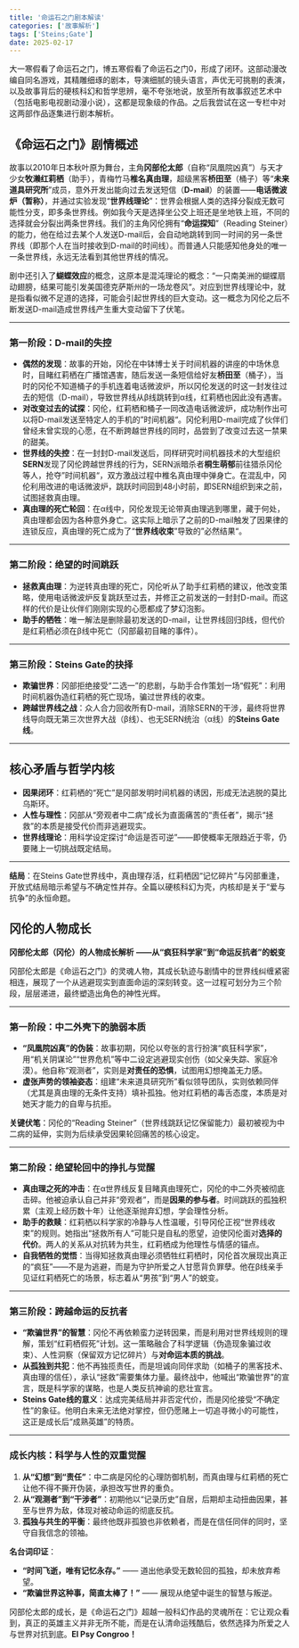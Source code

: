 ```yaml
---
title: '命运石之门剧本解读'
categories: ['故事解析']
tags: ['Steins;Gate']
date: 2025-02-17
---
```


大一寒假看了命运石之门，博五寒假看了命运石之门0，形成了闭环。这部动漫改编自同名游戏，其精雕细琢的剧本，导演细腻的镜头语言，声优无可挑剔的表演，以及故事背后的硬核科幻和哲学思辨，毫不夸张地说，放至所有故事叙述艺术中（包括电影电视剧动漫小说），这都是现象级的作品。之后我尝试在这一专栏中对这两部作品逐集进行剧本解析。



## 《命运石之门》剧情概述

故事以2010年日本秋叶原为舞台，主角**冈部伦太郎**（自称“凤凰院凶真”）与天才少女**牧濑红莉栖**（助手），青梅竹马**椎名真由理**，超级黑客**桥田至**（桶子）等“**未来道具研究所**”成员，意外开发出能向过去发送短信（**D-mail**）的装置——**电话微波炉（暂称）**，并通过实验发现“**世界线理论**”：世界会根据人类的选择分裂成无数可能性分支，即多条世界线。例如我今天是选择坐公交上班还是坐地铁上班，不同的选择就会分裂出两条世界线。我们的主角冈伦拥有“**命运探知**”（Reading Steiner）的能力，他在给过去某个人发送D-mail后，会自动地跳转到同一时间的另一条世界线（即那个人在当时接收到D-mail的时间线）。而普通人只能感知他身处的唯一一条世界线，永远无法看到其他世界线的情况。

剧中还引入了**蝴蝶效应**的概念，这原本是混沌理论的概念：“一只南美洲的蝴蝶扇动翅膀，结果可能引发美国德克萨斯州的一场龙卷风“。对应到世界线理论中，就是指看似微不足道的选择，可能会引起世界线的巨大变动。这一概念为冈伦之后不断发送D-mail造成世界线产生重大变动留下了伏笔。

---

### 第一阶段：D-mail的失控

- **偶然的发现**：故事的开始，冈伦在中钵博士关于时间机器的讲座的中场休息时，目睹红莉栖在广播馆遇害，随后发送一条短信给好友**桥田至**（桶子），当时的冈伦不知道桶子的手机连着电话微波炉，所以冈伦发送的时这一封发往过去的短信（D-mail），导致世界线从β线跳转到α线，红莉栖也因此没有遇害。
- **对改变过去的试探**：冈伦，红莉栖和桶子一同改造电话微波炉，成功制作出可以将D-mail发送至特定人的手机的”时间机器“。冈伦利用D-mail完成了伙伴们曾经未曾实现的心愿，在不断跨越世界线的同时，品尝到了改变过去这一禁果的甜美。
- **世界线的失控**：在一封封D-mail发送后，同样研究时间机器技术的大型组织**SERN**发现了冈伦跨越世界线的行为，SERN派暗杀者**桐生萌郁**前往猎杀冈伦等人，抢夺”时间机器“，双方激战过程中椎名真由理中弹身亡。在混乱中，冈伦利用改进的电话微波炉，跳跃时间回到48小时前，即SERN组织到来之前，试图拯救真由理。
- **真由理的死亡轮回**：在α线中，冈伦发现无论带真由理逃到哪里，藏于何处，真由理都会因为各种意外身亡。这实际上暗示了之前的D-mail触发了因果律的连锁反应，真由理的死亡成为了“**世界线收束**”导致的”必然结果“。

------

### **第二阶段：绝望的时间跳跃**

- **拯救真由理**：为逆转真由理的死亡，冈伦听从了助手红莉栖的建议，他改变策略，使用电话微波炉反复跳跃至过去，并修正之前发送的一封封D-mail。而这样的代价是让伙伴们刚刚实现的心愿都成了梦幻泡影。
- **助手的牺牲**：唯一解法是删除最初发送的D-mail，让世界线回归β线，但代价是红莉栖必须在β线中死亡（冈部最初目睹的事件）。

------

### **第三阶段：Steins Gate的抉择**

- **欺骗世界**：冈部拒绝接受“二选一”的悲剧，与助手合作策划一场“假死”：利用时间机器伪造红莉栖的死亡现场，骗过世界线的收束。
- **跨越世界线之战**：众人合力回收所有D-mail，消除SERN的干涉，最终将世界线导向既无第三次世界大战（β线）、也无SERN统治（α线）的**Steins Gate线**。

------

## **核心矛盾与哲学内核**

- **因果闭环**：红莉栖的“死亡”是冈部发明时间机器的诱因，形成无法逃脱的莫比乌斯环。
- **人性与理性**：冈部从“旁观者中二病”成长为直面痛苦的“责任者”，揭示“拯救”的本质是接受代价而非逃避现实。
- **世界线理论**：用科学设定探讨“命运是否可逆”——即使概率无限趋近于零，仍要赌上一切挑战既定结局。

------

**结局**：在Steins Gate世界线中，真由理存活，红莉栖因“记忆碎片”与冈部重逢，开放式结局暗示希望与不确定性并存。全篇以硬核科幻为壳，内核却是关于“爱与抗争”的永恒命题。



## 冈伦的人物成长

**冈部伦太郎（冈伦）的人物成长解析**
**——从“疯狂科学家”到“命运反抗者”的蜕变**

冈部伦太郎是《命运石之门》的灵魂人物，其成长轨迹与剧情中的世界线纠缠紧密相连，展现了一个从逃避现实到直面命运的深刻转变。这一过程可划分为三个阶段，层层递进，最终塑造出角色的神性光辉。

------

### **第一阶段：中二外壳下的脆弱本质**

- **“凤凰院凶真”的伪装**：故事初期，冈伦以夸张的言行扮演“疯狂科学家”，用“机关阴谋论”“世界危机”等中二设定逃避现实创伤（如父亲失踪、家庭冷漠）。他自称“观测者”，实则是**对责任的恐惧**，试图用幻想掩盖无力感。
- **虚张声势的领袖姿态**：组建“未来道具研究所”看似领导团队，实则依赖同伴（尤其是真由理的无条件支持）填补孤独。他对红莉栖的毒舌态度，本质是对她天才能力的自卑与抗拒。

**关键伏笔**：冈伦的“Reading Steiner”（世界线跳跃记忆保留能力）最初被视为中二病的延伸，实则为后续承受因果轮回痛苦的核心设定。

------

### **第二阶段：绝望轮回中的挣扎与觉醒**

- **真由理之死的冲击**：在α世界线反复目睹真由理死亡，冈伦的中二外壳被彻底击碎。他被迫承认自己并非“旁观者”，而是**因果的参与者**。时间跳跃的孤独积累（主观上经历数十年）让他逐渐抛弃幻想，学会理性分析。
- **助手的救赎**：红莉栖以科学家的冷静与人性温暖，引导冈伦正视“世界线收束”的规则。她指出“拯救所有人”可能只是自私的愿望，迫使冈伦面对**选择的代价**。两人的关系从对抗转为共生，红莉栖成为他理性与情感的锚点。
- **自我牺牲的觉悟**：当得知拯救真由理必须牺牲红莉栖时，冈伦首次展现出真正的“疯狂”——不是为逃避，而是为守护所爱之人甘愿背负罪孽。他在β线亲手见证红莉栖死亡的场景，标志着从“男孩”到“男人”的蜕变。

------

### **第三阶段：跨越命运的反抗者**

- **“欺骗世界”的智慧**：冈伦不再依赖蛮力逆转因果，而是利用对世界线规则的理解，策划“红莉栖假死”计划。这一策略融合了科学逻辑（伪造现象骗过收束）、人性洞察（保留双方记忆碎片）与**对命运本质的挑战**。
- **从孤独到共犯**：他不再独揽责任，而是坦诚向同伴求助（如桶子的黑客技术、真由理的信任），承认“拯救”需要集体力量。最终战中，他喊出“欺骗世界”的宣言，既是科学家的谋略，也是人类反抗神谕的悲壮宣言。
- **Steins Gate线的意义**：达成完美结局并非否定代价，而是冈伦接受“不确定性”的象征。他明白未来无法绝对掌控，但仍愿赌上一切追寻微小的可能性，这正是成长后“成熟英雄”的特质。

------

### **成长内核：科学与人性的双重觉醒**

1. **从“幻想”到“责任”**：中二病是冈伦的心理防御机制，而真由理与红莉栖的死亡让他不得不撕开伪装，承担改写世界的重负。
2. **从“观测者”到“干涉者”**：初期他以“记录历史”自居，后期却主动扭曲因果，甚至与世界为敌，体现对被动命运的彻底反抗。
3. **孤独与共生的平衡**：最终他既非孤狼也非依赖者，而是在信任同伴的同时，坚守自我信念的领袖。

**名台词印证**：

- **“时间飞逝，唯有记忆永存。”** —— 道出他承受无数轮回的孤独，却未放弃希望。
- **“欺骗世界这种事，简直太棒了！”** —— 展现从绝望中诞生的智慧与叛逆。

冈部伦太郎的成长，是《命运石之门》超越一般科幻作品的灵魂所在：它让观众看到，真正的英雄主义并非无所不能，而是在认清命运残酷后，依然选择为所爱之人与世界对抗到底。**El Psy Congroo！**